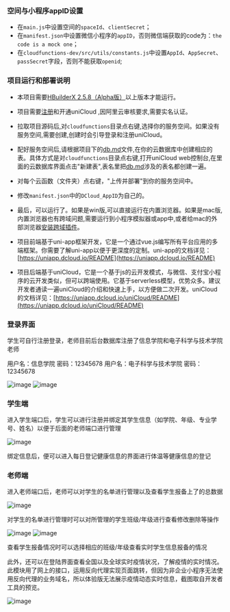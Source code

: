 ### 空间与小程序appID设置
- 在`main.js`中设置空间的`spaceId`、`clientSecret`；
- 在`manifest.json`中设置微信小程序的`appID`，否则微信端获取的code为：`the code is a mock one`；
- 在`cloudfunctions-dev/src/utils/constants.js`中设置`AppId`、`AppSecret`、`passSecret`字段，否则不能获取`openid`;


### 项目运行和部署说明  

- 本项目需要[HBuilderX 2.5.8（Alpha版）](https://www.dcloud.io/hbuilderx.html)以上版本才能运行。  

- 项目需要[注册](https://dev.dcloud.net.cn/)和开通uniCloud ,因阿里云审核要求,需要实名认证。

- 拉取项目源码后,对`cloudfunctions`目录点右键,选择你的服务空间。如果没有服务空间,需要创建,创建时会引导登录和注册uniCloud。
  
- 配好服务空间后,请根据项目下的[db.md](db.md)文件,在你的云数据库中创建相应的表。具体方式是对`cloudfunctions`目录点右键,打开uniCloud web控制台,在里面的云数据库界面点击"新建表",表名里把[db.md](db.md)涉及的表名都创建一遍。

- 对每个云函数（文件夹）点右键，"上传并部署"到你的服务空间中。

- 修改`manifest.json`中的`DCloud_AppID`为自己的。

- 最后，可以运行了。如果是win版,可以直接运行在内置浏览器。如果是mac版,内置浏览器也有跨域问题,需要运行到小程序模拟器或app中,或者给mac的外部浏览器[安装跨域插件](https://ask.dcloud.net.cn/article/35267)。


- 项目前端基于uni-app框架开发，它是一个通过vue.js编写所有平台应用的多端框架。你需要了解uni-app以便于更深度的定制。uni-app的文档详见：[https://uniapp.dcloud.io/README](https://uniapp.dcloud.io/README)
- 项目后端基于uniCloud，它是一个基于js的云开发模式，与微信、支付宝小程序的云开发类似，但可以跨端使用。它基于serverless模型，优势众多。建议开发者通读一遍uniCloud的介绍和快速上手，以方便做二次开发。uniCloud的文档详见：[https://uniapp.dcloud.io/uniCloud/README](https://uniapp.dcloud.io/uniCloud/README)

### 登录界面

学生可自行注册登录，老师目前后台数据库注册了信息学院和电子科学与技术学院老师

用户名：信息学院                          密码：12345678
用户名：电子科学与技术学院          密码：12345678

![image](https://github.com/a123wyn/Student-information-reporting-system/blob/master/images/%E5%9B%BE%E7%89%871.jpg)
![image](https://github.com/a123wyn/Student-information-reporting-system/blob/master/images/%E5%9B%BE%E7%89%872.jpg)

### 学生端
进入学生端口后，学生可以进行注册并绑定其学生信息（如学院、年级、专业学号、姓名）以便于后面的老师端口进行管理

![image](https://github.com/a123wyn/Student-information-reporting-system/blob/master/images/%E5%9B%BE%E7%89%873.png)

绑定信息后，便可以进入每日登记健康信息的界面进行体温等健康信息的登记


### 老师端
进入老师端口后，老师可以对学生的名单进行管理以及查看学生报备上了的总数据

![image](https://github.com/a123wyn/Student-information-reporting-system/blob/master/images/%E5%9B%BE%E7%89%876.jpg)

对学生的名单进行管理时可以对所管理的学生班级/年级进行查看修改删除等操作

![image](https://github.com/a123wyn/Student-information-reporting-system/blob/master/images/%E5%9B%BE%E7%89%877.png)
![image](https://github.com/a123wyn/Student-information-reporting-system/blob/master/images/%E5%9B%BE%E7%89%878.png)

查看学生报备情况时可以选择相应的班级/年级查看实时学生信息报备的情况


此外，还可以在登陆界面查看全国以及全球实时疫情状况，了解疫情的实时情况。此模块用了网上的接口，运用反向代理实现页面跳转，但因为非企业小程序无法使用反向代理的业务域名，所以体验版无法展示疫情动态实时信息，截图取自开发者工具的预览。

![image](https://github.com/a123wyn/Student-information-reporting-system/blob/master/images/%E5%9B%BE%E7%89%8710.png)
